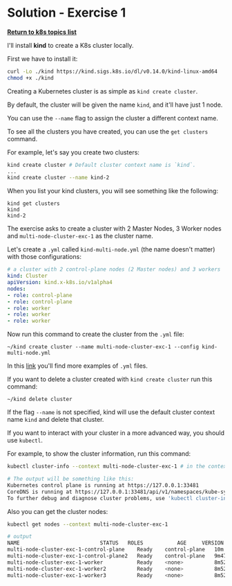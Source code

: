 # Solution - Exercise 1

**[Return to k8s topics list](/docs/kubernetes/kubernetes.md)**

I'll install **kind** to create a K8s cluster locally.

First we have to install it:

```bash
curl -Lo ./kind https://kind.sigs.k8s.io/dl/v0.14.0/kind-linux-amd64
chmod +x ./kind
```

Creating a Kubernetes cluster is as simple as `kind create cluster`.

By default, the cluster will be given the name `kind`, and it'll have just 1 node. 

You can use the `--name` flag to assign the cluster a different context name.

To see all the clusters you have created, you can use the `get clusters` command.

For example, let's say you create two clusters:

```bash
kind create cluster # Default cluster context name is `kind`.
...
kind create cluster --name kind-2
```
When you list your kind clusters, you will see something like the following:

```
kind get clusters
kind
kind-2
```

The exercise asks to create a cluster with 2 Master Nodes, 3 Worker nodes and `multi-node-cluster-exc-1` as the cluster name.

Let's create a `.yml` called `kind-multi-node.yml` (the name doesn't matter) with those configurations:

```yml
# a cluster with 2 control-plane nodes (2 Master nodes) and 3 workers
kind: Cluster
apiVersion: kind.x-k8s.io/v1alpha4
nodes:
- role: control-plane
- role: control-plane
- role: worker
- role: worker
- role: worker
```

Now run this command to create the cluster from the `.yml` file:

```
~/kind create cluster --name multi-node-cluster-exc-1 --config kind-multi-node.yml
```

In this [link](https://kind.sigs.k8s.io/docs/user/quick-start/#advanced) you'll find more examples of `.yml` files.

If you want to delete a cluster created with `kind create cluster` run this command:

```
~/kind delete cluster
```

If the flag `--name` is not specified, kind will use the default cluster context name `kind` and delete that cluster.

If you want to interact with your cluster in a more advanced way, you should use `kubectl`.


For example, to show the cluster information, run this command:

```bash
kubectl cluster-info --context multi-node-cluster-exc-1 # in the context flag you have to put your cluster's name

# The output will be something like this:
Kubernetes control plane is running at https://127.0.0.1:33481
CoreDNS is running at https://127.0.0.1:33481/api/v1/namespaces/kube-system/services/kube-dns:dns/proxy
To further debug and diagnose cluster problems, use 'kubectl cluster-info dump'.
```

Also you can get the cluster nodes:

```bash
kubectl get nodes --context multi-node-cluster-exc-1

# output
NAME                          STATUS   ROLES           AGE     VERSION
multi-node-cluster-exc-1-control-plane    Ready    control-plane   10m     v1.24.0
multi-node-cluster-exc-1-control-plane2   Ready    control-plane   9m47s   v1.24.0
multi-node-cluster-exc-1-worker           Ready    <none>          8m52s   v1.24.0
multi-node-cluster-exc-1-worker2          Ready    <none>          8m52s   v1.24.0
multi-node-cluster-exc-1-worker3          Ready    <none>          8m52s   v1.24.0
```




